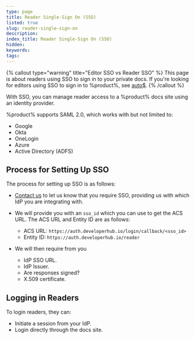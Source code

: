 ```yaml
---
type: page
title: Reader Single-Sign On (SSO)
listed: true
slug: reader-single-sign-on
description: 
index_title: Reader Single-Sign On (SSO)
hidden: 
keywords: 
tags: 
---
```


{% callout type="warning" title="Editor SSO vs Reader SSO" %}
This page is about readers using SSO to sign in to your private docs. If you're looking for editors using SSO to sign in to %product%, see [auto$](/support-center/single-sign-on--sso-).
{% /callout %}

With SSO, you can manage reader access to a %product% docs site using an identity provider.

%product% supports SAML 2.0, which works with but not limited to:

- Google
- Okta
- OneLogin
- Azure
- Active Directory (ADFS)

## Process for Setting Up SSO

The process for setting up SSO is as follows:

- [Contact us](/support-center/contact-us) to let us know that you require SSO, providing us with which IdP you are integrating with.
- We will provide you with an `sso_id` which you can use to get the ACS URL. The ACS URL and Entity ID are as follows:
    - ACS URL: `https://auth.developerhub.io/login/callback/<sso_id>`
    - Entity ID: `https://auth.developerhub.io/reader`

- We will then require from you 
    - IdP SSO URL.
    - IdP Issuer.
    - Are responses signed?
    - X.509 certificate.

## Logging in Readers

To login readers, they can:

- Initiate a session from your IdP.
- Login directly through the docs site.